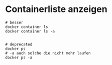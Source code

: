 # Containerliste anzeigen

```
# besser 
docker container ls 
docker container ls -a 


# deprecated 
docker ps 
# -a auch solche die nicht mehr laufen 
docker ps -a



```
